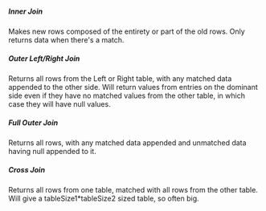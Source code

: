 ##### Inner Join

Makes new rows composed of the entirety or part of the old rows. Only returns data when there's a match.

##### Outer Left/Right Join

Returns all rows from the Left or Right table, with any matched data appended to the other side. Will return values
from entries on the dominant side even if they have no matched values from the other table, in which case they will 
have null values.

##### Full Outer Join

Returns all rows, with any matched data appended and unmatched data having null appended to it.

##### Cross Join

Returns all rows from one table, matched with all rows from the other table. Will give a tableSize1*tableSize2 
sized table, so often big.


